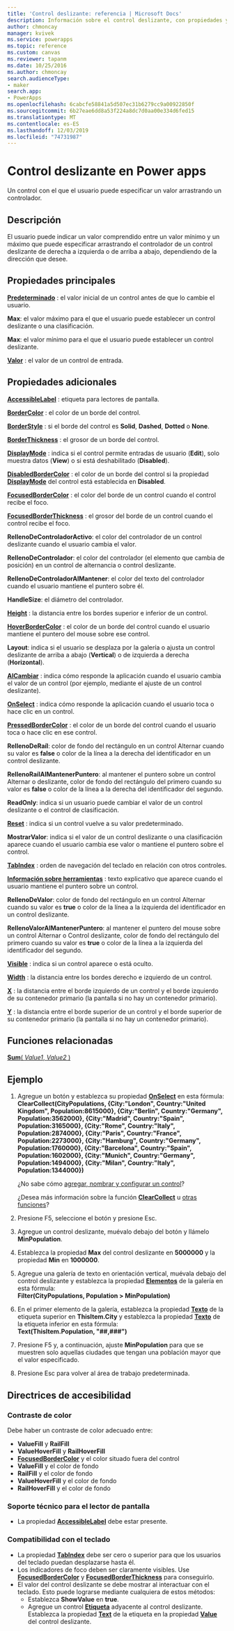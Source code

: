 ```yaml
---
title: 'Control deslizante: referencia | Microsoft Docs'
description: Información sobre el control deslizante, con propiedades y ejemplos
author: chmoncay
manager: kvivek
ms.service: powerapps
ms.topic: reference
ms.custom: canvas
ms.reviewer: tapanm
ms.date: 10/25/2016
ms.author: chmoncay
search.audienceType:
- maker
search.app:
- PowerApps
ms.openlocfilehash: 6cabcfe58841a5d507ec31b6279cc9a00922850f
ms.sourcegitcommit: 6b27eae6dd8a53f224a8dc7d0aa00e334d6fed15
ms.translationtype: MT
ms.contentlocale: es-ES
ms.lasthandoff: 12/03/2019
ms.locfileid: "74731987"
---
```

# <a name="slider-control-in-power-apps"></a>Control deslizante en Power apps
Un control con el que el usuario puede especificar un valor arrastrando un controlador.

## <a name="description"></a>Descripción
El usuario puede indicar un valor comprendido entre un valor mínimo y un máximo que puede especificar arrastrando el controlador de un control deslizante de derecha a izquierda o de arriba a abajo, dependiendo de la dirección que desee.

## <a name="key-properties"></a>Propiedades principales
**[Predeterminado](properties-core.md)** : el valor inicial de un control antes de que lo cambie el usuario.

**Max**: el valor máximo para el que el usuario puede establecer un control deslizante o una clasificación.

**Max**: el valor mínimo para el que el usuario puede establecer un control deslizante.

**[Valor](properties-core.md)** : el valor de un control de entrada.

## <a name="additional-properties"></a>Propiedades adicionales
**[AccessibleLabel](properties-accessibility.md)** : etiqueta para lectores de pantalla.

**[BorderColor](properties-color-border.md)** : el color de un borde del control.

**[BorderStyle](properties-color-border.md)** : si el borde del control es **Solid**, **Dashed**, **Dotted** o **None**.

**[BorderThickness](properties-color-border.md)** : el grosor de un borde del control.

**[DisplayMode](properties-core.md)** : indica si el control permite entradas de usuario (**Edit**), solo muestra datos (**View**) o si está deshabilitado (**Disabled**).

**[DisabledBorderColor](properties-color-border.md)** : el color de un borde del control si la propiedad **[DisplayMode](properties-core.md)** del control está establecida en **Disabled**.

**[FocusedBorderColor](properties-color-border.md)** : el color del borde de un control cuando el control recibe el foco.

**[FocusedBorderThickness](properties-color-border.md)** : el grosor del borde de un control cuando el control recibe el foco.

**RellenoDeControladorActivo**: el color del controlador de un control deslizante cuando el usuario cambia el valor.

**RellenoDeControlador**: el color del controlador (el elemento que cambia de posición) en un control de alternancia o control deslizante.

**RellenoDeControladorAlMantener**: el color del texto del controlador cuando el usuario mantiene el puntero sobre él.

**HandleSize**: el diámetro del controlador.

**[Height](properties-size-location.md)** : la distancia entre los bordes superior e inferior de un control.

**[HoverBorderColor](properties-color-border.md)** : el color de un borde del control cuando el usuario mantiene el puntero del mouse sobre ese control.

**Layout**: indica si el usuario se desplaza por la galería o ajusta un control deslizante de arriba a abajo (**Vertical**) o de izquierda a derecha (**Horizontal**).

**[AlCambiar](properties-core.md)** : indica cómo responde la aplicación cuando el usuario cambia el valor de un control (por ejemplo, mediante el ajuste de un control deslizante).

**[OnSelect](properties-core.md)** : indica cómo responde la aplicación cuando el usuario toca o hace clic en un control.

**[PressedBorderColor](properties-color-border.md)** : el color de un borde del control cuando el usuario toca o hace clic en ese control.

**RellenoDeRaíl**: color de fondo del rectángulo en un control Alternar cuando su valor es **false** o color de la línea a la derecha del identificador en un control deslizante.

**RellenoRaílAlMantenerPuntero**: al mantener el puntero sobre un control Alternar o deslizante, color de fondo del rectángulo del primero cuando su valor es **false** o color de la línea a la derecha del identificador del segundo.

**ReadOnly**: indica si un usuario puede cambiar el valor de un control deslizante o el control de clasificación.

**[Reset](properties-core.md)** : indica si un control vuelve a su valor predeterminado.

**MostrarValor**: indica si el valor de un control deslizante o una clasificación aparece cuando el usuario cambia ese valor o mantiene el puntero sobre el control.

**[TabIndex](properties-accessibility.md)** : orden de navegación del teclado en relación con otros controles.

**[Información sobre herramientas](properties-core.md)** : texto explicativo que aparece cuando el usuario mantiene el puntero sobre un control.

**RellenoDeValor**: color de fondo del rectángulo en un control Alternar cuando su valor es **true** o color de la línea a la izquierda del identificador en un control deslizante.

**RellenoValorAlMantenerPuntero**: al mantener el puntero del mouse sobre un control Alternar o Control deslizante, color de fondo del rectángulo del primero cuando su valor es **true** o color de la línea a la izquierda del identificador del segundo.

**[Visible](properties-core.md)** : indica si un control aparece o está oculto.

**[Width](properties-size-location.md)** : la distancia entre los bordes derecho e izquierdo de un control.

**[X](properties-size-location.md)** : la distancia entre el borde izquierdo de un control y el borde izquierdo de su contenedor primario (la pantalla si no hay un contenedor primario).

**[Y](properties-size-location.md)** : la distancia entre el borde superior de un control y el borde superior de su contenedor primario (la pantalla si no hay un contenedor primario).

## <a name="related-functions"></a>Funciones relacionadas
[**Sum**( *Value1*, *Value2* )](../functions/function-aggregates.md)

## <a name="example"></a>Ejemplo
1. Agregue un botón y establezca su propiedad **[OnSelect](properties-core.md)** en esta fórmula:
   <br>**ClearCollect(CityPopulations, {City:"London", Country:"United Kingdom", Population:8615000}, {City:"Berlin", Country:"Germany", Population:3562000}, {City:"Madrid", Country:"Spain", Population:3165000}, {City:"Rome", Country:"Italy", Population:2874000}, {City:"Paris", Country:"France", Population:2273000}, {City:"Hamburg", Country:"Germany", Population:1760000}, {City:"Barcelona", Country:"Spain", Population:1602000}, {City:"Munich", Country:"Germany", Population:1494000}, {City:"Milan", Country:"Italy", Population:1344000})**
   
    ¿No sabe cómo [agregar, nombrar y configurar un control](../add-configure-controls.md)?
   
    ¿Desea más información sobre la función **[ClearCollect](../functions/function-clear-collect-clearcollect.md)** u [otras funciones](../formula-reference.md)?
2. Presione F5, seleccione el botón y presione Esc.
3. Agregue un control deslizante, muévalo debajo del botón y llámelo **MinPopulation**.
4. Establezca la propiedad **Max** del control deslizante en **5000000** y la propiedad **Min** en **1000000**.
5. Agregue una galería de texto en orientación vertical, muévala debajo del control deslizante y establezca la propiedad **[Elementos](properties-core.md)** de la galería en esta fórmula:<br>
   **Filter(CityPopulations, Population > MinPopulation)**
6. En el primer elemento de la galería, establezca la propiedad **[Texto](properties-core.md)** de la etiqueta superior en **ThisItem.City** y establezca la propiedad **[Texto](properties-core.md)** de la etiqueta inferior en esta fórmula:<br> **Text(ThisItem.Population, "##,###")**
7. Presione F5 y, a continuación, ajuste **MinPopulation** para que se muestren solo aquellas ciudades que tengan una población mayor que el valor especificado.
8. Presione Esc para volver al área de trabajo predeterminada.


## <a name="accessibility-guidelines"></a>Directrices de accesibilidad
### <a name="color-contrast"></a>Contraste de color
Debe haber un contraste de color adecuado entre:
* **ValueFill** y **RailFill**
* **ValueHoverFill** y **RailHoverFill**
* **[FocusedBorderColor](properties-color-border.md)** y el color situado fuera del control
* **ValueFill** y el color de fondo
* **RailFill** y el color de fondo
* **ValueHoverFill** y el color de fondo
* **RailHoverFill** y el color de fondo

### <a name="screen-reader-support"></a>Soporte técnico para el lector de pantalla
* La propiedad **[AccessibleLabel](properties-accessibility.md)** debe estar presente.

### <a name="keyboard-support"></a>Compatibilidad con el teclado
* La propiedad **[TabIndex](properties-accessibility.md)** debe ser cero o superior para que los usuarios del teclado puedan desplazarse hasta él.
* Los indicadores de foco deben ser claramente visibles. Use **[FocusedBorderColor](properties-color-border.md)** y **[FocusedBorderThickness](properties-color-border.md)** para conseguirlo.
* El valor del control deslizante se debe mostrar al interactuar con el teclado. Esto puede lograrse mediante cualquiera de estos métodos:
    * Establezca **ShowValue** en **true**.
    * Agregue un control **[Etiqueta](control-text-box.md)** adyacente al control deslizante. Establezca la propiedad **[Text](properties-core.md)** de la etiqueta en la propiedad **[Value](properties-core.md)** del control deslizante.
